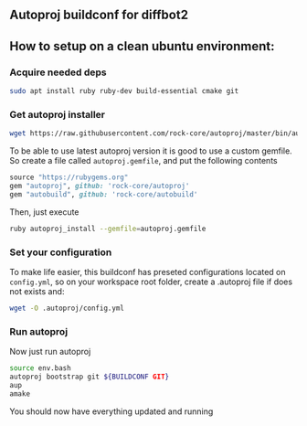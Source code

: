 ## Autoproj buildconf for diffbot2

## How to setup on a clean ubuntu environment:

### Acquire needed deps
```bash
sudo apt install ruby ruby-dev build-essential cmake git
```
### Get autoproj installer
```bash
wget https://raw.githubusercontent.com/rock-core/autoproj/master/bin/autoproj_install
```
To be able to use latest autoproj version it is good to use a custom gemfile. So create a file called `autoproj.gemfile`, and put the following contents
```ruby
source "https://rubygems.org"
gem "autoproj", github: 'rock-core/autoproj'
gem "autobuild", github: 'rock-core/autobuild'
```
Then, just execute

```bash
ruby autoproj_install --gemfile=autoproj.gemfile
```

### Set your configuration
To make life easier, this buildconf has preseted configurations located on `config.yml`, so on your workspace root folder, create a .autoproj file if does not exists and:

```bash
wget -O .autoproj/config.yml
```
### Run autoproj

Now just run autoproj
```bash
source env.bash
autoproj bootstrap git ${BUILDCONF GIT}
aup
amake
```

You should now have everything updated and running
